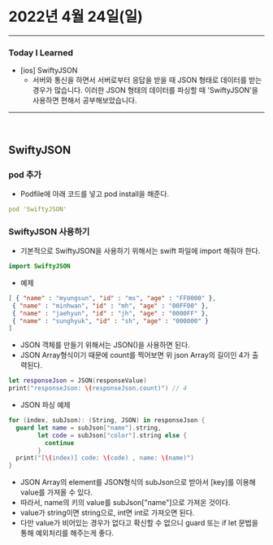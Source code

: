 # 2022년 4월 24일(일) 

---

### Today I Learned 

- [ios] SwiftyJSON
  - 서버와 통신을 하면서 서버로부터 응답을 받을 때 JSON 형태로 데이터를 받는 경우가 많습니다. 이러한 JSON 형태의 데이터를 파싱할 때 'SwiftyJSON'을 사용하면 편해서 공부해보았습니다.

----

<br>

## SwiftyJSON

### pod 추가

- Podfile에 아래 코드를 넣고 pod install을 해준다.

```yaml
pod 'SwiftyJSON'
```

### SwiftyJSON 사용하기

- 기본적으로 SwiftyJSON을 사용하기 위해서는 swift 파일에 import 해줘야 한다.

```swift
import SwiftyJSON
```

- 예제

```json
[ { "name" : "myungsun", "id" : "ms", "age" : "FF0000" }, 
 { "name" : "minhwan", "id" : "mh", "age" : "00FF00" }, 
 { "name" : "jaehyun", "id" : "jh", "age" : "0000FF" }, 
 { "name" : "sunghyuk", "id" : "sh", "age" : "000000" }
]
```

- JSON 객체를 만들기 위해서는 JSON()을 사용하면 된다.
- JSON Array형식이기 때문에 count를 찍어보면 위 json Array의 길이인 4가 출력된다.

```swift
let responseJson = JSON(responseValue)
print("responseJson: \(responseJson.count)") // 4
```

- JSON 파싱 예제 

```swift
for (index, subJson): (String, JSON) in responseJson {
  guard let name = subJson["name"].string,
        let code = subJson["color"].string else {
          continue
        }
  print("[\(index)] code: \(code) , name: \(name)")
}
```

- JSON Array의 element를 JSON형식의 subJson으로 받아서 [key]를 이용해 value를 가져올 수 있다.
- 따라서, name의 키의 value를 subJson["name"]으로 가져온 것이다.
- value가 string이면 string으로, int면 int로 가져오면 된다. 
- 다만 value가 비어있는 경우가 없다고 확신할 수 없으니 guard 또는 if let 문법을 통해 예외처리를 해주는게 좋다.

